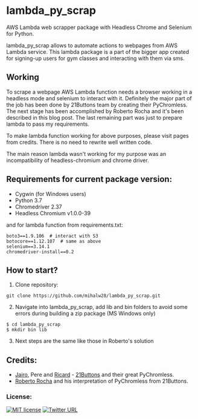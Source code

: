 # lambda_py_scrap
AWS Lambda web scrapper package with Headless Chrome and Selenium for Python.


lambda_py_scrap allows to automate actions to webpages from AWS Lambda service. This lambda package is a part of the bigger app created
for signing-up users for gym classes and interacting with them via sms.


## Working

To scrape a webpage AWS Lambda function needs a browser working in a headless mode and selenium to interact with it. Definitely the major part of the job has been done by 21Buttons team by creating their PyChromless. The next stage has been accomplished by Roberto Rocha and it's been described in this blog post. The last remaining part was just to prepare lambda to pass my requirements.

To make lambda function working for above purposes, please visit pages from credits. There is no need to rewrite well written code.

The main reason lambda wasn't working for my purpose was an incompatibility of headless-chromium and chrome driver.


## Requirements for current package version:

* Cygwin (for Windows users)
* Python 3.7
* Chromedriver 2.37
* Headless Chromium v1.0.0-39

and for lambda function from requirements.txt:
```
boto3==1.9.106  # interact with S3
botocore==1.12.107  # same as above
selenium==3.14.1
chromedriver-install==0.2
```
## How to start?
1. Clone repository:
```
git clone https://github.com/mihalw28/lambda_py_scrap.git
```
2. Navigate into lambda_py_scrap, add lib and bin folders to avoid some errors during building a zip package (MS Windows only) 
```
$ cd lambda_py_scrap
$ mkdir bin lib
```
3. Next steps are the same like those in Roberto's solution

## Credits:

* [Jairo](https://github.com/jairovadillo), Pere and [Ricard](https://github.com/ricardfp) - [21Buttons](https://github.com/21Buttons/pychromeless) and their great PyChromless.
* [Roberto Rocha](https://robertorocha.info/setting-up-a-selenium-web-scraper-on-aws-lambda-with-python/) and his interpretation of PyChromless from 21Buttons.


### License:

[![MIT license](http://img.shields.io/badge/license-MIT-brightgreen.svg)](http://opensource.org/licenses/MIT) [![Twitter URL](https://img.shields.io/twitter/url/https/twitter.com/fold_left.svg?style=social&label=%20%40mihalw28)](https://twitter.com/mihalw28)
